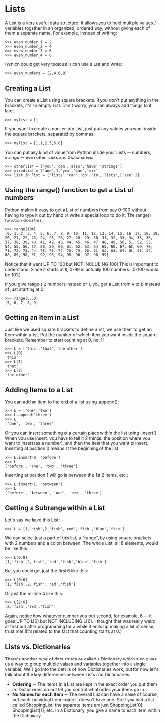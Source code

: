 Lists
=====

A List is a very useful data structure.  It allows you to hold multiple values / variables together in an organized, ordered way, without giving each of them a separate name.  For example, instead of writing:

	>>> even_number_1 = 2
	>>> even_number_2 = 4
	>>> even_number_3 = 6
	>>> even_number_4 = 8

(Which could get very tedious!)  I can use a List and write:

	>>> even_numbers = [2,4,6,8]


Creating a List
---------------

You can create a List using square brackets.  If you don't put anything in the brackets, it's an empty List.  Don't worry, you can always add things to it later.

	>>> mylist = []

If you want to create a non-empty List, just put any values you want inside the square brackets, separated by commas:

	>>> mylist = [1,1,2,3,5,8]

You can put any kind of value from Python inside your Lists -- numbers, strings -- even other Lists and Dictionaries.

	>>> otherlist = ['you','can','also','have','strings']
	>>> mixedlist = ['and',1,'you','can','mix']
	>>> list_in_list = ['lists','can','go','in','lists',['see?']]


Using the range() function to get a List of numbers
---------------------------------------------------

Python makes it easy to get a List of numbers from say 0-100 without having to type it out by hand or write a special loop to do it.  The range() function does this:

	>>> range(100)
	[0, 1, 2, 3, 4, 5, 6, 7, 8, 9, 10, 11, 12, 13, 14, 15, 16, 17, 18, 19, 20, 21, 22, 23, 24, 25, 26, 27, 28, 29, 30, 31, 32, 33, 34, 35, 36, 37, 38, 39, 40, 41, 42, 43, 44, 45, 46, 47, 48, 49, 50, 51, 52, 53, 54, 55, 56, 57, 58, 59, 60, 61, 62, 63, 64, 65, 66, 67, 68, 69, 70, 71, 72, 73, 74, 75, 76, 77, 78, 79, 80, 81, 82, 83, 84, 85, 86, 87, 88, 89, 90, 91, 92, 93, 94, 95, 96, 97, 98, 99]

Notice that it went UP TO 100 but NOT INCLUDING 100!  This is important to understand.  Since it starts at 0, 0-99 is actually 100 numbers.  (0-100 would be 101.)

If you give range() 2 numbers instead of 1, you get a List from A to B instead of just starting at 0:

	>>> range(5,10)
	[5, 6, 7, 8, 9]


Getting an Item in a List
-------------------------

Just like we used square brackets to define a list, we use them to get an Item within a list.  Put the number of which Item you want inside the square brackets.  Remember to start counting at 0, not 1!

	>>> L = ['this','that','the other']
	>>> L[0]
	'this'
	>>> L[1]
	'that'
	>>> L[2]
	'the other'



Adding Items to a List
----------------------

You can add an item to the end of a list using .append():

	>>> L = ['one','two']
	>>> L.append('three')
	>>> L
	['one', 'two', 'three']

Or you can insert something at a certain place within the list using .insert().  When you use insert, you have to tell it 2 things: the position where you want to insert (as a number), and then the item that you want to insert.  Inserting at position 0 means at the beginning of the list:

	>>> L.insert(0, 'before')
	>>> L
	['before', 'one', 'two', 'three']

Inserting at position 1 will go in between the 1st 2 items, etc.:

	>>> L.insert(1, 'between')
	>>> L
	['before', 'between', 'one', 'two', 'three']


Getting a Subrange within a List
--------------------------------

Let's say we have this List:

	>>> L = [1,'fish',2,'fish','red','fish','blue','fish']

We can select just a part of this list, a "range", by using square brackets with 2 numbers and a colon between.  The whole List, all 8 elements, would be like this:

	>>> L[0:8]
	[1,'fish',2,'fish','red','fish','blue','fish']

But you could get just the first 6 like this:

	>>> L[0:6]
	[1,'fish',2,'fish','red','fish']

Or just the middle 4 like this:

	>>> L[2:6]
	[2,'fish','red','fish']

Again, notice how whatever number you put second, for example, 6 -- it goes UP TO L[6] but NOT INCLUDING L[6].  I thought that was really weird at first but after programming for a while it ends up making a lot of sense, trust me!  (It's related to the fact that counting starts at 0.)


Lists vs. Dictionaries
----------------------

There's another type of data structure called a Dictionary which also gives us a way to group multiple values and variables together into a single variable.  We'll go into the details of how Dictionaries work, but for now let's talk about the key differences between Lists and Dictionaries:

* __Ordering__ -- The items in a List are kept in the exact order you put them in.  Dictionaries do not let you control what order your items go in.
* __No Names for each Item__ -- The overall List can have a name of course, but each individual Item inside it doesn't have one.  So if you had a list called ShoppingList, the separate items are just ShoppingList[0], ShoppingList[1], etc.  In a Dictionary, you give a name to each Item within the Dictionary.

